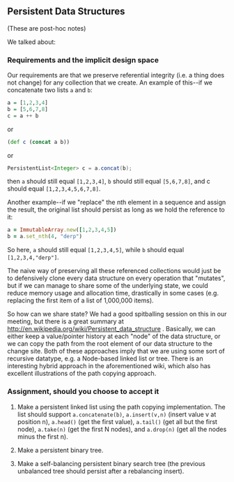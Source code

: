 ## Persistent Data Structures

(These are post-hoc notes)

We talked about:

### Requirements and the implicit design space

Our requirements are that we preserve referential integrity (i.e. a
thing does not change) for any collection that we create. An example
of this--if we concatenate two lists `a` and `b`:

```haskell
a = [1,2,3,4]
b = [5,6,7,8]
c = a ++ b
```

or

```clojure
(def c (concat a b))
```

or

```java
PersistentList<Integer> c = a.concat(b);
```

then `a` should still equal `[1,2,3,4]`, `b` should still equal
`[5,6,7,8]`, and c should equal `[1,2,3,4,5,6,7,8]`.

Another example--if we "replace" the nth element in a sequence and
assign the result, the original list should persist as long as we hold
the reference to it:

```ruby
a = ImmutableArray.new([1,2,3,4,5])
b = a.set_nth(4, "derp")
```

So here, `a` should still equal `[1,2,3,4,5]`, while `b` should equal
`[1,2,3,4,"derp"]`.

The naive way of preserving all these referenced collections would
just be to defensively clone every data structure on every operation
that "mutates", but if we can manage to share some of the underlying
state, we could reduce memory usage and allocation time, drastically
in some cases (e.g. replacing the first item of a list of 1,000,000
items).

So how can we share state? We had a good spitballing session on this
in our meeting, but there is a great summary at
http://en.wikipedia.org/wiki/Persistent_data_structure . Basically, we
can either keep a value/pointer history at each "node" of the data
structure, or we can copy the path from the root element of our data
structure to the change site. Both of these approaches imply that we
are using some sort of recursive datatype, e.g. a Node-based linked
list or tree. There is an interesting hybrid approach in the
aforementioned wiki, which also has excellent illustrations of the
path copying approach.

### Assignment, should you choose to accept it

1. Make a persistent linked list using the path copying
   implementation. The list should support `a.concatenate(b)`,
   `a.insert(v,n)` (insert value v at position n), `a.head()` (get the
   first value), `a.tail()` (get all but the first node), `a.take(n)`
   (get the first N nodes), and `a.drop(n)` (get all the nodes minus
   the first n).

2. Make a persistent binary tree.

3. Make a self-balancing persistent binary search tree (the previous
   unbalanced tree should persist after a rebalancing insert).
